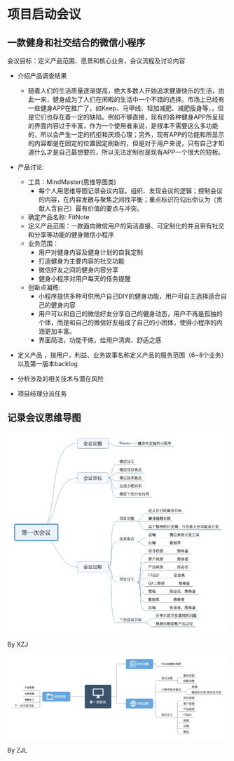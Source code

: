 # 项目启动会议

## 一款健身和社交结合的微信小程序

会议目标：定义产品范围、愿景和核心业务，会议流程及讨论内容

* 介绍产品调查结果
  * 随着人们的生活质量逐渐提高，绝大多数人开始追求健康快乐的生活，由此一来，健身成为了人们在闲暇的生活中一个不错的选择。市场上已经有一些健身APP在推广了，如Keep、马甲线、轻加减肥、减肥瘦身等，，但是它们也存在着一定的缺陷。例如不够直接，现有的各种健身APP所呈现的界面内容过于丰富，作为一个使用者来说，是根本不需要这么多功能的，所以会产生一定的抗拒和厌烦心理；另外，现有APP的功能和所显示的内容都是在固定的位置固定刷新的，但是对于用户来说，只有自己才知道什么才是自己最想要的，所以无法定制也是现有APP一个很大的短板。

* 产品讨论:
  * 工具：MindMaster(思维导图类)
    * 每个人用思维导图记录会议内容。组织、发现会议的逻辑；控制会议的内容，在内容发散与聚焦之间找平衡；重点标识符勾出你认为（贡献人含自己）最有价值的要点与冲突。
   * 确定产品名称: FitNote
    * 定义产品范围：一款面向微信用户的简洁直接、可定制化的并且带有社交和分享等功能的健身微信小程序
    * 业务范围：
      * 用户对健身内容及健身计划的自我定制
      * 打造健身为主要内容的社交功能
      * 微信好友之间的健身内容分享 
      * 健身小程序对用户每天的任务提醒
    * 创新点凝练:
      * 小程序提供多种可供用户自己DIY的健身功能，用户可自主选择适合自己的健身内容
      * 用户可以和自己的微信好友分享自己的健身动态，用户不再是孤独的个体，而是和自己的微信好友组成了自己的小团体，使得小程序的内涵更加丰富。
      * 界面简洁，功能干练，给用户清爽、舒适之感
* 定义产品 ，按用户，利益、业务故事名称定义产品的服务范围（6~8个业务）以及第一版本backlog
* 分析涉及的相关技术与潜在风险
* 项目经理分派任务

## 记录会议思维导图

![](../Assets/XPic.jpeg)

By XZJ

![](../Assets/ZPic.jpeg)

By ZJL